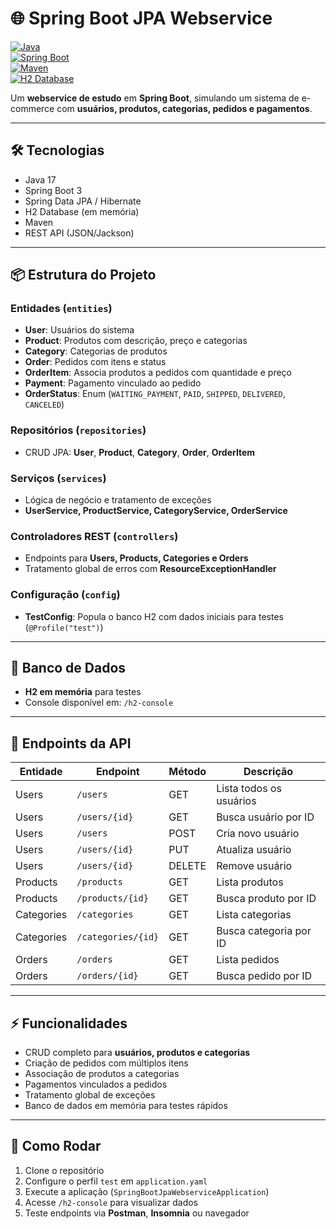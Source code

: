 # 🌐 Spring Boot JPA Webservice

[![Java](https://img.shields.io/badge/Java-17-blue?logo=java&logoColor=white)](https://www.oracle.com/java/)  
[![Spring Boot](https://img.shields.io/badge/Spring_Boot-3.3.0-brightgreen?logo=spring&logoColor=white)](https://spring.io/projects/spring-boot)  
[![Maven](https://img.shields.io/badge/Maven-3.9.3-red?logo=apache-maven&logoColor=white)](https://maven.apache.org/)  
[![H2 Database](https://img.shields.io/badge/H2-Database-blueviolet?logo=h2database&logoColor=white)](https://www.h2database.com/)  

Um **webservice de estudo** em **Spring Boot**, simulando um sistema de e-commerce com **usuários, produtos, categorias, pedidos e pagamentos**.

---

## 🛠 Tecnologias

- Java 17  
- Spring Boot 3  
- Spring Data JPA / Hibernate  
- H2 Database (em memória)  
- Maven  
- REST API (JSON/Jackson)  

---

## 📦 Estrutura do Projeto

### Entidades (`entities`)
- **User**: Usuários do sistema  
- **Product**: Produtos com descrição, preço e categorias  
- **Category**: Categorias de produtos  
- **Order**: Pedidos com itens e status  
- **OrderItem**: Associa produtos a pedidos com quantidade e preço  
- **Payment**: Pagamento vinculado ao pedido  
- **OrderStatus**: Enum (`WAITING_PAYMENT`, `PAID`, `SHIPPED`, `DELIVERED`, `CANCELED`)  

### Repositórios (`repositories`)
- CRUD JPA: **User**, **Product**, **Category**, **Order**, **OrderItem**

### Serviços (`services`)
- Lógica de negócio e tratamento de exceções  
- **UserService, ProductService, CategoryService, OrderService**

### Controladores REST (`controllers`)
- Endpoints para **Users, Products, Categories e Orders**  
- Tratamento global de erros com **ResourceExceptionHandler**

### Configuração (`config`)
- **TestConfig**: Popula o banco H2 com dados iniciais para testes (`@Profile("test")`)

---

## 💾 Banco de Dados

- **H2 em memória** para testes  
- Console disponível em: `/h2-console`  

---

## 🚀 Endpoints da API

| Entidade   | Endpoint             | Método | Descrição                     |
|------------|--------------------|--------|-------------------------------|
| Users      | `/users`            | GET    | Lista todos os usuários       |
| Users      | `/users/{id}`       | GET    | Busca usuário por ID          |
| Users      | `/users`            | POST   | Cria novo usuário             |
| Users      | `/users/{id}`       | PUT    | Atualiza usuário              |
| Users      | `/users/{id}`       | DELETE | Remove usuário                |
| Products   | `/products`         | GET    | Lista produtos                |
| Products   | `/products/{id}`    | GET    | Busca produto por ID          |
| Categories | `/categories`       | GET    | Lista categorias              |
| Categories | `/categories/{id}`  | GET    | Busca categoria por ID        |
| Orders     | `/orders`           | GET    | Lista pedidos                 |
| Orders     | `/orders/{id}`      | GET    | Busca pedido por ID           |

---

## ⚡ Funcionalidades

- CRUD completo para **usuários, produtos e categorias**  
- Criação de pedidos com múltiplos itens  
- Associação de produtos a categorias  
- Pagamentos vinculados a pedidos  
- Tratamento global de exceções  
- Banco de dados em memória para testes rápidos  

---

## 🏃 Como Rodar

1. Clone o repositório  
2. Configure o perfil `test` em `application.yaml`  
3. Execute a aplicação (`SpringBootJpaWebserviceApplication`)  
4. Acesse `/h2-console` para visualizar dados  
5. Teste endpoints via **Postman**, **Insomnia** ou navegador  
